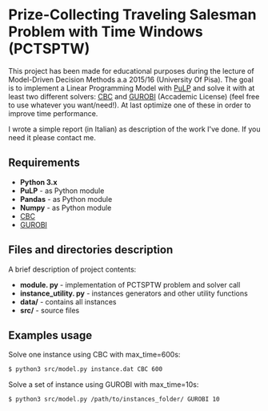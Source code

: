 # Prize-Collecting Traveling Salesman Problem with Time Windows (PCTSPTW)

This project has been made for educational purposes during the lecture of Model-Driven Decision Methods a.a 2015/16 (University Of Pisa). The goal is to implement a Linear Programming Model with [PuLP] and solve it with at least two different solvers: [CBC] and [GUROBI] (Accademic License) (feel free to use whatever you want/need!). At last  optimize one of these in order to improve time performance.

I wrote a simple report (in Italian) as description of the work I've done. If you need it please contact me.


## Requirements

* **Python 3.x**
* **PuLP** - as Python module
* **Pandas** - as Python module
* **Numpy** - as Python module
* [CBC]
* [GUROBI]

## Files and directories description
A brief description of project contents:

* **module. py** - implementation of PCTSPTW problem and solver call
* **instance_utility. py** - instances generators and other utility functions
* **data/** - contains all instances
* **src/** - source files

## Examples usage
Solve one instance using CBC with max_time=600s:

```sh
$ python3 src/model.py instance.dat CBC 600
```
Solve a set of instance using GUROBI with max_time=10s:
```sh
$ python3 src/model.py /path/to/instances_folder/ GUROBI 10
```

[PuLP]:https://pythonhosted.org/PuLP/
[CBC]:https://projects.coin-or.org/Cbc
[GUROBI]:http://gurobi.com/
